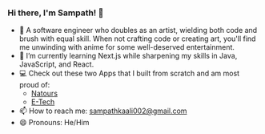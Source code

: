 ### Hi there, I'm Sampath! 👋
- 🕺 A software engineer who doubles as an artist, wielding both code and brush with equal skill. When not crafting code or creating art, you'll find me unwinding with anime for some well-deserved entertainment.
- 🌱 I’m currently learning Next.js while sharpening my skills in Java, JavaScript, and React. 
- 💻 Check out these two Apps that I built from scratch and am most proud of:
     - [Natours](https://github.com/sampath-ops/natours) 
     - [E-Tech](https://github.com/sampath-ops/E-Tech)
- 📫 How to reach me: sampathkaali002@gmail.com
- 😄 Pronouns: He/Him